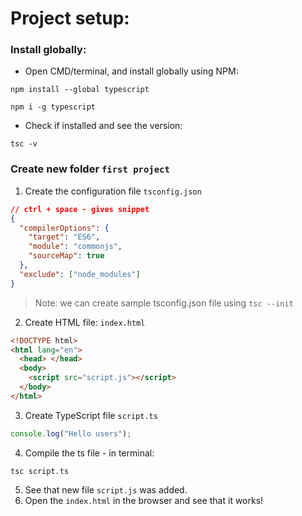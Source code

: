 # Project setup:

### Install globally:

- Open CMD/terminal, and install globally using NPM:

```
npm install --global typescript

npm i -g typescript
```

- Check if installed and see the version:

```
tsc -v
```

### Create new folder `first project`

1. Create the configuration file `tsconfig.json`

```json
// ctrl + space - gives snippet
{
  "compilerOptions": {
    "target": "ES6",
    "module": "commonjs",
    "sourceMap": true
  },
  "exclude": ["node_modules"]
}
```

> Note: we can create sample tsconfig.json file using `tsc --init`

2. Create HTML file: `index.html`

```html
<!DOCTYPE html>
<html lang="en">
  <head> </head>
  <body>
    <script src="script.js"></script>
  </body>
</html>
```

3. Create TypeScript file `script.ts`

```ts
console.log("Hello users");
```

4. Compile the ts file - in terminal:

```
tsc script.ts
```

5. See that new file `script.js` was added.
6. Open the `index.html` in the browser and see that it works!
